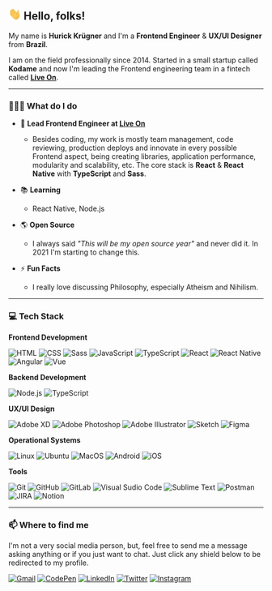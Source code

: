 ## <img src="https://raw.githubusercontent.com/hurick/hurick/master/assets/wave.gif" width="25px"> Hello, folks!

My name is **Hurick Krügner** and I'm a **Frontend Engineer** & **UX/UI Designer** from **Brazil**.

I am on the field professionally since 2014. Started in a small startup called **Kodame** and now I'm leading the Frontend engineering team in a fintech called [**Live On**](https://liveonbaas.com).

---

### 🧑🏻‍💻 What do I do

- 💼 **Lead Frontend Engineer at [Live On](https://liveonbaas.com)**
  - Besides coding, my work is mostly team management, code reviewing, production deploys and innovate in every possible Frontend aspect, being creating libraries, application performance, modularity and scalability, etc. The core stack is **React** & **React Native** with **TypeScript** and **Sass**.
  
- 📚 **Learning**
  - React Native, Node.js

- 🌎 **Open Source**
  - I always said *"This will be my open source year"* and never did it. In 2021 I'm starting to change this.

- ⚡ **Fun Facts**
  - I really love discussing Philosophy, especially Atheism and Nihilism.

---

### 💻 Tech Stack

**Frontend Development**

![HTML](https://img.shields.io/badge/-HTML-E34F26?style=for-the-badge&logo=HTML5&logoColor=ffffff)
![CSS](https://img.shields.io/badge/-CSS-1572B6?style=for-the-badge&logo=CSS3&logoColor=ffffff)
![Sass](https://img.shields.io/badge/-Sass-CC6699?style=for-the-badge&logo=sass&logoColor=ffffff)
![JavaScript](https://img.shields.io/badge/-JavaScript-F7DF1E?style=for-the-badge&logo=JavaScript&logoColor=333333)
![TypeScript](https://img.shields.io/badge/-TypeScript-3178C6?style=for-the-badge&logo=TypeScript&logoColor=ffffff)
![React](https://img.shields.io/badge/-React-61DAFB?style=for-the-badge&logo=React&logoColor=333333)
![React Native](https://img.shields.io/badge/-React_Native-61DAFB?style=for-the-badge&logo=React&logoColor=333333)
![Angular](https://img.shields.io/badge/-Angular-DD0031?style=for-the-badge&logo=Angular&logoColor=ffffff)
![Vue](https://img.shields.io/badge/-Vue-4FC08D?style=for-the-badge&logo=Vue.js&logoColor=ffffff)

**Backend Development**

![Node.js](https://img.shields.io/badge/-Node.js-339933?style=for-the-badge&logo=Node.js&logoColor=ffffff)
![TypeScript](https://img.shields.io/badge/-TypeScript-3178C6?style=for-the-badge&logo=TypeScript&logoColor=ffffff)

**UX/UI Design**

![Adobe XD](https://img.shields.io/badge/-Adobe_XD-FF61F6?style=for-the-badge&logo=Adobe-XD&logoColor=ffffff)
![Adobe Photoshop](https://img.shields.io/badge/-Adobe_Photoshop-31A8FF?style=for-the-badge&logo=Adobe-Photoshop&logoColor=ffffff)
![Adobe Illustrator](https://img.shields.io/badge/-Adobe_Illustrator-FF9A00?style=for-the-badge&logo=Adobe-Illustrator&logoColor=ffffff)
![Sketch](https://img.shields.io/badge/-Sketch-F7B500?style=for-the-badge&logo=Sketch&logoColor=333333)
![Figma](https://img.shields.io/badge/-Figma-F24E1E?style=for-the-badge&logo=Figma&logoColor=ffffff)

**Operational Systems**

![Linux](https://img.shields.io/badge/-Linux-FCC624?style=for-the-badge&logo=Linux&logoColor=333333)
![Ubuntu](https://img.shields.io/badge/-Ubuntu-E95420?style=for-the-badge&logo=Ubuntu&logoColor=ffffff)
![MacOS](https://img.shields.io/badge/-MacOS-000000?style=for-the-badge&logo=Apple&logoColor=ffffff)
![Android](https://img.shields.io/badge/-Android-3DDC84?style=for-the-badge&logo=Android&logoColor=ffffff)
![iOS](https://img.shields.io/badge/-iOS-000000?style=for-the-badge&logo=iOS&logoColor=ffffff)

**Tools**

![Git](https://img.shields.io/badge/-Git-F05032?style=for-the-badge&logo=Git&logoColor=ffffff)
![GitHub](https://img.shields.io/badge/-GitHub-181717?style=for-the-badge&logo=GitHub&logoColor=ffffff)
![GitLab](https://img.shields.io/badge/-GitLab-FCA121?style=for-the-badge&logo=GitLab&logoColor=ffffff)
![Visual Sudio Code](https://img.shields.io/badge/-VS_Code-007ACC?style=for-the-badge&logo=Visual-Studio-Code&logoColor=ffffff)
![Sublime Text](https://img.shields.io/badge/-Sublime_Text-FF9800?style=for-the-badge&logo=Sublime-Text&logoColor=ffffff)
![Postman](https://img.shields.io/badge/-Postman-FF6C37?style=for-the-badge&logo=Postman&logoColor=ffffff)
![JIRA](https://img.shields.io/badge/-JIRA-0052CC?style=for-the-badge&logo=Jira&logoColor=ffffff)
![Notion](https://img.shields.io/badge/-Notion-000000?style=for-the-badge&logo=Notion&logoColor=ffffff)

---

### 📫 Where to find me

I'm not a very social media person, but, feel free to send me a message asking anything or if you just want to chat. Just click any shield below to be redirected to my profile.

[![Gmail](https://img.shields.io/badge/-Gmail-ea4335?style=for-the-badge&logo=Gmail&logoColor=white)](mailto:hurickkrugner@gmail.com)
[![CodePen](https://img.shields.io/badge/-CodePen-131417?style=for-the-badge&logo=Codepen&logoColor=white)](https://codepen.io/hurick)
[![LinkedIn](https://img.shields.io/badge/-LinkedIn-0077B5?style=for-the-badge&logo=LinkedIn&logoColor=white)](https://linkedin.com/in/hurickkrugner)
[![Twitter](https://img.shields.io/badge/-Twitter-1da1f2?style=for-the-badge&logo=Twitter&logoColor=white)](https://twitter.com/hkrugner95)
[![Instagram](https://img.shields.io/badge/-Instagram-e1306c?style=for-the-badge&logo=Instagram&logoColor=white)](https://instagram.com/hurickao)
